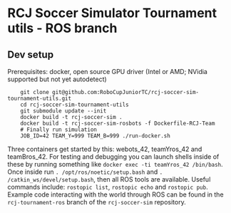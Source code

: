 # RCJ Soccer Simulator Tournament utils - ROS branch

## Dev setup

Prerequisites: docker, open source GPU driver (Intel or AMD; NVidia supported but not yet autodetect)

        git clone git@github.com:RoboCupJuniorTC/rcj-soccer-sim-tournament-utils.git
        cd rcj-soccer-sim-tournament-utils
        git submodule update --init
        docker build -t rcj-soccer-sim .
        docker build -t rcj-soccer-sim-rosbots -f Dockerfile-RCJ-Team
        # Finally run simulation
        JOB_ID=42 TEAM_Y=999 TEAM_B=999 ./run-docker.sh

Three containers get started by this: webots_42, teamYros_42 and teamBros_42. For testing 
and debugging you can launch shells inside of these by running something like 
`docker exec -ti teamYros_42 /bin/bash`. Once inside run `. /opt/ros/noetic/setup.bash` and 
`. /catkin_ws/devel/setup.bash`, then all ROS tools are available. Useful commands include:
`rostopic list`, `rostopic echo` and `rostopic pub`. Example code interacting with the world 
through ROS can be found in the `rcj-tournament-ros` branch of the `rcj-soccer-sim` repository.
